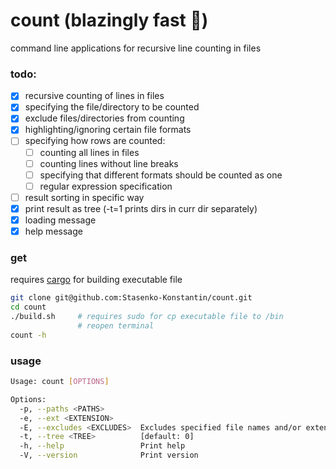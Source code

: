 # count (blazingly fast 🚀)

command line applications for recursive line counting in files

### todo:
- [x] recursive counting of lines in files
- [x] specifying the file/directory to be counted
- [x] exclude files/directories from counting 
- [x] highlighting/ignoring certain file formats
- [ ] specifying how rows are counted:
  - [ ] counting all lines in files
  - [ ] counting lines without line breaks
  - [ ] specifying that different formats should be counted as one
  - [ ] regular expression specification
- [ ] result sorting in specific way
- [x] print result as tree (-t=1 prints dirs in curr dir separately)
- [x] loading message
- [x] help message

### get

requires [cargo](https://www.rust-lang.org/tools/install) for building executable file

```bash
git clone git@github.com:Stasenko-Konstantin/count.git 
cd count
./build.sh     # requires sudo for cp executable file to /bin
               # reopen terminal
count -h                  
```

### usage

```bash
Usage: count [OPTIONS]

Options:
  -p, --paths <PATHS>        
  -e, --ext <EXTENSION>      
  -E, --excludes <EXCLUDES>  Excludes specified file names and/or extensions
  -t, --tree <TREE>          [default: 0]
  -h, --help                 Print help
  -V, --version              Print version
```
